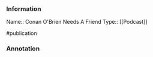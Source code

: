 ### Information

Name:: Conan O'Brien Needs A Friend
Type:: [[Podcast]]

#publication


### Annotation

